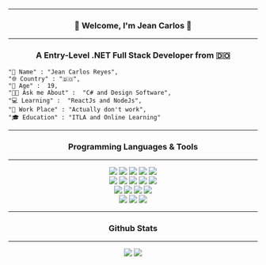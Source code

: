<hr/>
<h3 align='center'>👋 Welcome, I'm Jean Carlos 🎁</h3>
<hr/>
<h3 align='center'>A Entry-Level .NET Full Stack Developer from 🇩🇴 </h3>


<div>
	
	"📝 Name" : "Jean Carlos Reyes",
	"🌐 Country" : "🇩🇴",
	"🧔 Age" :  19,
	"👨‍💻 Ask me About" :  "C# and Design Software",
	"💻 Learning" :  "ReactJs and NodeJs",
	"🏦 Work Place" : "Actually don't work",
	"🎓 Education" : "ITLA and Online Learning"
	
</div>
<hr/>
<h3 align='center'>Programming Languages & Tools</h3>
<hr/>
<div align='center'>
<img src="https://img.shields.io/static/v1?logo=html5&label=%20&message=HTML%205&color=orange&logoColor=white&style=for-the-badge"/>
<img src="https://img.shields.io/static/v1?logo=css3&label=%20&message=CSS3&color=blue&logoColor=white&style=for-the-badge">
<img src="https://img.shields.io/static/v1?logo=javascript&label=%20&message=JAVASCRIPT&color=black&logoColor=yellow&style=for-the-badge"/>
<img src="https://img.shields.io/static/v1?logo=jquery&label=%20&message=JQUERY&color=white&logoColor=blue&style=for-the-badge"/>
<img src="https://img.shields.io/static/v1?logo=bootstrap&label=%20&message=Bootstrap&color=blue&logoColor=white&style=for-the-badge"/>
</div>

<div align="center">
<img src="https://img.shields.io/static/v1?logo=react&label=%20&message=REACT&color=black&logoColor=blue&style=for-the-badge"/>
<img src="https://img.shields.io/static/v1?logo=JSON%20web%20tokens&label=%20&message=JWT&color=black&logoColor=white&style=for-the-badge"/>
<img src="https://img.shields.io/static/v1?logo=csharp&label=%20&message=C%20SHARP&color=black&logoColor=purple&style=for-the-badge"/>
<img src="https://img.shields.io/static/v1?logo=visual%20studio&label=%20&message=Visual%20Studio&color=purple&logoColor=white&style=for-the-badge"/>
<img src="https://img.shields.io/static/v1?logo=visual%20studio%20code&label=%20&message=VS%20Code&color=blue&logoColor=white&style=for-the-badge"/>
</div>

<div align='center'>
<img src="https://img.shields.io/static/v1?logo=dotnet&label=%20&message=.NET%20CORE&color=purple&logoColor=white&style=for-the-badge"/>
<img src="https://img.shields.io/static/v1?logo=microsoft%20sql%20server&label=%20&message=Microsoft%20SQL%20Server&color=red&logoColor=white&style=for-the-badge">
<img src="https://img.shields.io/static/v1?logo=mysql&label=%20&message=MySQL&color=white&logoColor=blue&style=for-the-badge"/>
<img src="https://img.shields.io/static/v1?logo=php&label=%20&message=PHP&color=black&logoColor=purple&style=for-the-badge"/>
</div>

<div align="center">
<img src="https://img.shields.io/static/v1?logo=git&label=%20&message=GIT&color=orange&logoColor=white&style=for-the-badge"/>
<img src="https://img.shields.io/static/v1?logo=github&label=%20&message=GITHUB&color=black&logoColor=white&style=for-the-badge"/>
<img src="https://img.shields.io/static/v1?logo=linux&label=%20&message=LINUX&color=black&logoColor=yellow&style=for-the-badge"/>
</div>
<hr/>
<h3 align='center'>Github Stats</h3>
<hr/>
<div align='center'>
<img src='https://github-readme-stats.vercel.app/api/top-langs/?username=Z3r0J&langs_count=7&layout=compact&theme=merko'/>
<img src='https://github-readme-stats.vercel.app/api?username=Z3r0J&show_icons=true&count_private=true&theme=merko'/>
</div>



